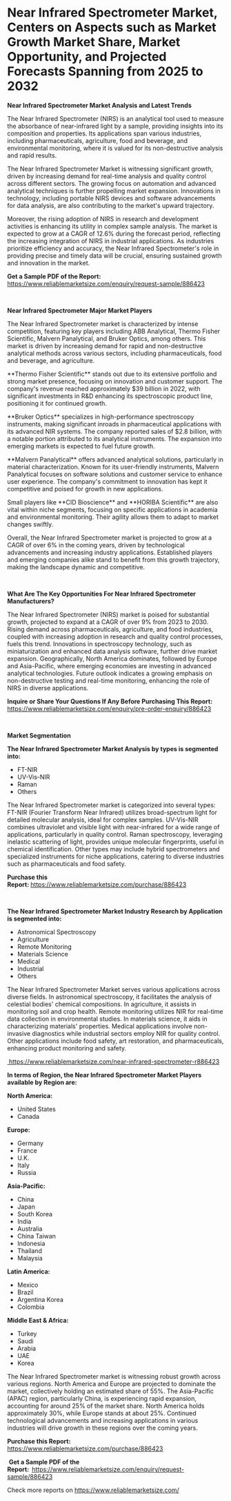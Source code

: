 <p><h1>Near Infrared Spectrometer Market, Centers on Aspects such as Market Growth Market Share, Market Opportunity, and Projected Forecasts Spanning from 2025 to 2032</h1></p><p><strong>Near Infrared Spectrometer Market Analysis and Latest Trends</strong></p>
<p><p>The Near Infrared Spectrometer (NIRS) is an analytical tool used to measure the absorbance of near-infrared light by a sample, providing insights into its composition and properties. Its applications span various industries, including pharmaceuticals, agriculture, food and beverage, and environmental monitoring, where it is valued for its non-destructive analysis and rapid results.</p><p>The Near Infrared Spectrometer Market is witnessing significant growth, driven by increasing demand for real-time analysis and quality control across different sectors. The growing focus on automation and advanced analytical techniques is further propelling market expansion. Innovations in technology, including portable NIRS devices and software advancements for data analysis, are also contributing to the market's upward trajectory. </p><p>Moreover, the rising adoption of NIRS in research and development activities is enhancing its utility in complex sample analysis. The market is expected to grow at a CAGR of 12.6% during the forecast period, reflecting the increasing integration of NIRS in industrial applications. As industries prioritize efficiency and accuracy, the Near Infrared Spectrometer's role in providing precise and timely data will be crucial, ensuring sustained growth and innovation in the market.</p></p>
<p><strong>Get a Sample PDF of the Report:&nbsp;</strong> <a href="https://www.reliablemarketsize.com/enquiry/request-sample/886423?utm_campaign=1872&utm_medium=2&utm_source=Github&utm_content=ia&utm_term=16022025&utm_id=near-infrared-spectrometer">https://www.reliablemarketsize.com/enquiry/request-sample/886423</a></p>
<p>&nbsp;</p>
<p><strong>Near Infrared Spectrometer Major Market Players</strong></p>
<p><p>The Near Infrared Spectrometer market is characterized by intense competition, featuring key players including ABB Analytical, Thermo Fisher Scientific, Malvern Panalytical, and Bruker Optics, among others. This market is driven by increasing demand for rapid and non-destructive analytical methods across various sectors, including pharmaceuticals, food and beverage, and agriculture.</p><p>**Thermo Fisher Scientific** stands out due to its extensive portfolio and strong market presence, focusing on innovation and customer support. The company's revenue reached approximately $39 billion in 2022, with significant investments in R&D enhancing its spectroscopic product line, positioning it for continued growth.</p><p>**Bruker Optics** specializes in high-performance spectroscopy instruments, making significant inroads in pharmaceutical applications with its advanced NIR systems. The company reported sales of $2.8 billion, with a notable portion attributed to its analytical instruments. The expansion into emerging markets is expected to fuel future growth.</p><p>**Malvern Panalytical** offers advanced analytical solutions, particularly in material characterization. Known for its user-friendly instruments, Malvern Panalytical focuses on software solutions and customer service to enhance user experience. The company's commitment to innovation has kept it competitive and poised for growth in new applications.</p><p>Small players like **CID Bioscience** and **HORIBA Scientific** are also vital within niche segments, focusing on specific applications in academia and environmental monitoring. Their agility allows them to adapt to market changes swiftly.</p><p>Overall, the Near Infrared Spectrometer market is projected to grow at a CAGR of over 6% in the coming years, driven by technological advancements and increasing industry applications. Established players and emerging companies alike stand to benefit from this growth trajectory, making the landscape dynamic and competitive.</p></p>
<p>&nbsp;</p>
<p><strong>What Are The Key Opportunities For Near Infrared Spectrometer Manufacturers?</strong></p>
<p><p>The Near Infrared Spectrometer (NIRS) market is poised for substantial growth, projected to expand at a CAGR of over 9% from 2023 to 2030. Rising demand across pharmaceuticals, agriculture, and food industries, coupled with increasing adoption in research and quality control processes, fuels this trend. Innovations in spectroscopy technology, such as miniaturization and enhanced data analysis software, further drive market expansion. Geographically, North America dominates, followed by Europe and Asia-Pacific, where emerging economies are investing in advanced analytical technologies. Future outlook indicates a growing emphasis on non-destructive testing and real-time monitoring, enhancing the role of NIRS in diverse applications.</p></p>
<p><strong>Inquire or Share Your Questions If Any Before Purchasing This Report:</strong> <a href="https://www.reliablemarketsize.com/enquiry/pre-order-enquiry/886423?utm_campaign=1872&utm_medium=2&utm_source=Github&utm_content=ia&utm_term=16022025&utm_id=near-infrared-spectrometer">https://www.reliablemarketsize.com/enquiry/pre-order-enquiry/886423</a></p>
<p>&nbsp;</p>
<p><strong>Market Segmentation</strong></p>
<p><strong>The Near Infrared Spectrometer Market Analysis by types is segmented into:</strong></p>
<p><ul><li>FT-NIR</li><li>UV-Vis-NIR</li><li>Raman</li><li>Others</li></ul></p>
<p><p>The Near Infrared Spectrometer market is categorized into several types: FT-NIR (Fourier Transform Near Infrared) utilizes broad-spectrum light for detailed molecular analysis, ideal for complex samples. UV-Vis-NIR combines ultraviolet and visible light with near-infrared for a wide range of applications, particularly in quality control. Raman spectroscopy, leveraging inelastic scattering of light, provides unique molecular fingerprints, useful in chemical identification. Other types may include hybrid spectrometers and specialized instruments for niche applications, catering to diverse industries such as pharmaceuticals and food safety.</p></p>
<p><strong>Purchase this Report:&nbsp;</strong><a href="https://www.reliablemarketsize.com/purchase/886423?utm_campaign=1872&utm_medium=2&utm_source=Github&utm_content=ia&utm_term=16022025&utm_id=near-infrared-spectrometer">https://www.reliablemarketsize.com/purchase/886423</a></p>
<p>&nbsp;</p>
<p><strong>The Near Infrared Spectrometer Market Industry Research by Application is segmented into:</strong></p>
<p><ul><li>Astronomical Spectroscopy</li><li>Agriculture</li><li>Remote Monitoring</li><li>Materials Science</li><li>Medical</li><li>Industrial</li><li>Others</li></ul></p>
<p><p>The Near Infrared Spectrometer Market serves various applications across diverse fields. In astronomical spectroscopy, it facilitates the analysis of celestial bodies' chemical compositions. In agriculture, it assists in monitoring soil and crop health. Remote monitoring utilizes NIR for real-time data collection in environmental studies. In materials science, it aids in characterizing materials' properties. Medical applications involve non-invasive diagnostics while industrial sectors employ NIR for quality control. Other applications include food safety, art restoration, and pharmaceuticals, enhancing product monitoring and safety.</p></p>
<p><a href="https://www.reliablemarketsize.com/near-infrared-spectrometer-r886423?utm_campaign=1872&utm_medium=2&utm_source=Github&utm_content=ia&utm_term=16022025&utm_id=near-infrared-spectrometer">&nbsp;https://www.reliablemarketsize.com/near-infrared-spectrometer-r886423</a></p>
<p><strong>In terms of Region, the Near Infrared Spectrometer Market Players available by Region are:</strong></p>
<p>
    <p> <strong> North America: </strong>
        <ul>
            <li>United States</li>
            <li>Canada</li>
        </ul>
        </p> 
    <p> <strong> Europe: </strong>
        <ul>
            <li>Germany</li>
            <li>France</li>
            <li>U.K.</li>
            <li>Italy</li>
            <li>Russia</li>
        </ul>
        </p> 
    <p> <strong> Asia-Pacific: </strong>
        <ul>
            <li>China</li>
            <li>Japan</li>
            <li>South Korea</li>
            <li>India</li>
            <li>Australia</li>
            <li>China Taiwan</li>
            <li>Indonesia</li>
            <li>Thailand</li>
            <li>Malaysia</li>
        </ul>
        </p> 
    <p> <strong> Latin America: </strong>
        <ul>
            <li>Mexico</li>
            <li>Brazil</li>
            <li>Argentina Korea</li>
            <li>Colombia</li>
        </ul>
        </p> 
    <p> <strong> Middle East & Africa: </strong>
        <ul>
            <li>Turkey</li>
            <li>Saudi</li>
            <li>Arabia</li>
            <li>UAE</li>
            <li>Korea</li>
        </ul>
    </p>
    </p>
<p><p>The Near Infrared Spectrometer market is witnessing robust growth across various regions. North America and Europe are projected to dominate the market, collectively holding an estimated share of 55%. The Asia-Pacific (APAC) region, particularly China, is experiencing rapid expansion, accounting for around 25% of the market share. North America holds approximately 30%, while Europe stands at about 25%. Continued technological advancements and increasing applications in various industries will drive growth in these regions over the coming years.</p></p>
<p><strong>Purchase this Report: </strong><a href="https://www.reliablemarketsize.com/purchase/886423?utm_campaign=1872&utm_medium=2&utm_source=Github&utm_content=ia&utm_term=16022025&utm_id=near-infrared-spectrometer">https://www.reliablemarketsize.com/purchase/886423</a></p>
<p>&nbsp;<strong>Get a Sample PDF of the Report:&nbsp;&nbsp;</strong><a href="https://www.reliablemarketsize.com/enquiry/request-sample/886423?utm_campaign=1872&utm_medium=2&utm_source=Github&utm_content=ia&utm_term=16022025&utm_id=near-infrared-spectrometer">https://www.reliablemarketsize.com/enquiry/request-sample/886423</a></p>
<p><strong></strong></p>
<p>Check more reports on <a href="https://www.reliablemarketsize.com/?utm_campaign=1872&utm_medium=2&utm_source=Github&utm_content=ia&utm_term=16022025&utm_id=near-infrared-spectrometer">https://www.reliablemarketsize.com/</a></p>
